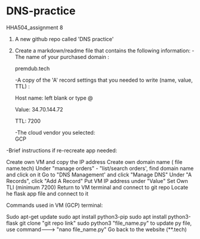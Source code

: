 # DNS-practice
HHA504_assignment 8  

1.  A new github repo called 'DNS practice'

   

2. Create a markdown/readme file that contains the following information: 
     -The name of your purchased domain :  
     
      premdub.tech
      

     -A copy of the 'A' record settings that you needed to write (name, value, TTL) :
     
      Host name: left blank or type @
      
      Value: 34.70.144.72
      
      TTL: 7200
      

      -The cloud vendor you selected:  
      GCP  
      
      
      
  -Brief instructions if re-recreate app needed:
  
  Create own VM and copy the IP address
  Create own domain name ( file name.tech)
  Under "manage orders" - "list/search orders', find domain name and click on it
  Go to "DNS Management' and click "Manage DNS"
  Under "A Records", click "Add A Record"
  Put VM IP address under "Value"
  Set Own TLI (minimum 7200)
  Return to VM terminal and connect to git repo
  Locate he flask app file and connect to it
  
  
  Commands used in VM (GCP) terminal:
  
  Sudo apt-get update
  sudo apt install python3-pip
  sudo apt install python3-flask
  git clone "git repo link"
  sudo python3 "file_name.py"
  to update py file, use command---> "nano file_name.py"
  Go back to the website (**.tech)

  
